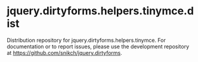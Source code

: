 # jquery.dirtyforms.helpers.tinymce.dist

Distribution repository for jquery.dirtyforms.helpers.tinymce. For documentation or to report issues, please use the development repository at https://github.com/snikch/jquery.dirtyforms.
